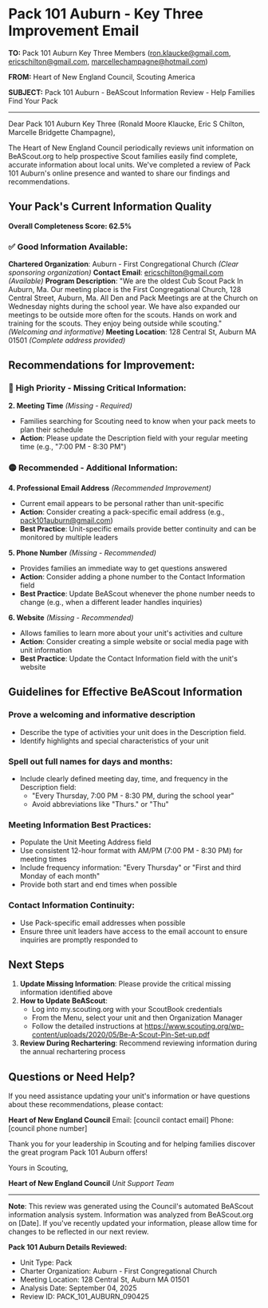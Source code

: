 # Pack 101 Auburn - Key Three Improvement Email

**TO:** Pack 101 Auburn Key Three Members (ron.klaucke@gmail.com, ericschilton@gmail.com, marcellechampagne@hotmail.com)

**FROM:** Heart of New England Council, Scouting America

**SUBJECT:** Pack 101 Auburn - BeAScout Information Review - Help Families Find Your Pack

---

Dear Pack 101 Auburn Key Three (Ronald Moore Klaucke, Eric S Chilton, Marcelle Bridgette Champagne),

The Heart of New England Council periodically reviews unit information on BeAScout.org to help prospective Scout families easily find complete, accurate information about local units. We've completed a review of Pack 101 Auburn's online presence and wanted to share our findings and recommendations.

## Your Pack's Current Information Quality

**Overall Completeness Score: 62.5%**

### ✅ **Good Information Available:**
**Chartered Organization**: Auburn - First Congregational Church *(Clear sponsoring organization)*
**Contact Email**: ericschilton@gmail.com *(Available)*
**Program Description**: "We are the oldest Cub Scout Pack In Auburn, Ma. Our meeting place is the First Congregational Church, 128 Central Street, Auburn, Ma. All Den and Pack Meetings are at the Church on Wednesday nights during the school year. We have also expanded our meetings to be outside more often for the scouts. Hands on work and training for the scouts. They enjoy being outside while scouting." *(Welcoming and informative)*
**Meeting Location**: 128 Central St, Auburn MA 01501 *(Complete address provided)*

## Recommendations for Improvement:

### 🔴 **High Priority - Missing Critical Information:**

**2. Meeting Time** *(Missing - Required)*
- Families searching for Scouting need to know when your pack meets to plan their schedule
- **Action**: Please update the Description field with your regular meeting time (e.g., "7:00 PM - 8:30 PM")

### 🟡 **Recommended - Additional Information:**

**4. Professional Email Address** *(Recommended Improvement)*
- Current email appears to be personal rather than unit-specific
- **Action**: Consider creating a pack-specific email address (e.g., pack101auburn@gmail.com)
- **Best Practice**: Unit-specific emails provide better continuity and can be monitored by multiple leaders

**5. Phone Number** *(Missing - Recommended)*
- Provides families an immediate way to get questions answered
- **Action**: Consider adding a phone number to the Contact Information field
- **Best Practice**: Update BeAScout whenever the phone number needs to change (e.g., when a different leader handles inquiries)

**6. Website** *(Missing - Recommended)*
- Allows families to learn more about your unit's activities and culture
- **Action**: Consider creating a simple website or social media page with unit information
- **Best Practice**: Update the Contact Information field with the unit's website

## Guidelines for Effective BeAScout Information

### **Prove a welcoming and informative description**
- Describe the type of activities your unit does in the Description field.
- Identify highlights and special characteristics of your unit

### **Spell out full names for days and months:**
- Include clearly defined meeting day, time, and frequency in the Description field:
  - "Every Thursday, 7:00 PM - 8:30 PM, during the school year"
  - Avoid abbreviations like "Thurs." or "Thu"

### **Meeting Information Best Practices:**
- Populate the Unit Meeting Address field
- Use consistent 12-hour format with AM/PM (7:00 PM - 8:30 PM) for meeting times
- Include frequency information: "Every Thursday" or "First and third Monday of each month"
- Provide both start and end times when possible

### **Contact Information Continuity:**
- Use Pack-specific email addresses when possible
- Ensure three unit leaders have access to the email account to ensure inquiries are promptly responded to

## Next Steps

1. **Update Missing Information**: Please provide the critical missing information identified above
2. **How to Update BeAScout**: 
   - Log into my.scouting.org with your ScoutBook credentials
   - From the Menu, select your unit and then Organization Manager
   - Follow the detailed instructions at
     https://www.scouting.org/wp-content/uploads/2020/05/Be-A-Scout-Pin-Set-up.pdf
3. **Review During Rechartering**: Recommend reviewing information during the annual rechartering process

## Questions or Need Help?

If you need assistance updating your unit's information or have questions about these recommendations, please contact:

**Heart of New England Council**
Email: [council contact email]
Phone: [council phone number]

Thank you for your leadership in Scouting and for helping families discover the great program Pack 101 Auburn offers!

Yours in Scouting,

**Heart of New England Council**
*Unit Support Team*

---

**Note**: This review was generated using the Council's automated BeAScout information analysis system. Information was analyzed from BeAScout.org on [Date]. If you've recently updated your information, please allow time for changes to be reflected in our next review.

**Pack 101 Auburn Details Reviewed:**
- Unit Type: Pack
- Charter Organization: Auburn - First Congregational Church
- Meeting Location: 128 Central St, Auburn MA 01501
- Analysis Date: September 04, 2025
- Review ID: PACK_101_AUBURN_090425